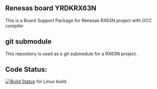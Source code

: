 ## Renesas board YRDKRX63N ##
This is a Board Support Package for Renesas RX63N project with GCC compiler

## git submodule ##
This repository is used as a git submodule for a RX63N project.


## Code Status: ##
[![Build Status](https://travis-ci.org/GerryFerdinandus/Renesas-RX-Board-Support-Package-for-YRDKRX63N.svg?branch=master)](https://travis-ci.org/GerryFerdinandus/Renesas-RX-Board-Support-Package-for-YRDKRX63N)
for Linux build.